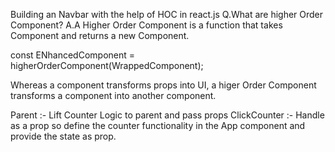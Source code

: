 Building an Navbar with the help of HOC in react.js
Q.What are higher Order Component?
A.A Higher Order Component is a function that takes Component and returns a new Component.

const ENhancedComponent = higherOrderComponent(WrappedComponent);

Whereas a component transforms props into UI, a higer Order Component transforms a component into another component.

Parent :- Lift Counter Logic to parent and pass props
ClickCounter :- Handle as a prop so define the counter functionality in the App component and provide the state as prop.

